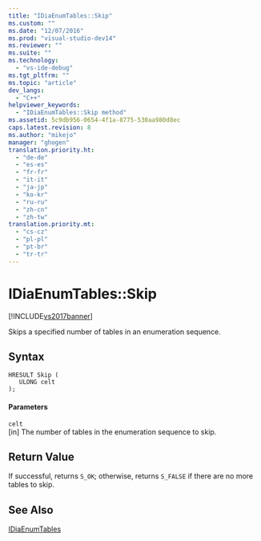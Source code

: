 ```yaml
---
title: "IDiaEnumTables::Skip"
ms.custom: ""
ms.date: "12/07/2016"
ms.prod: "visual-studio-dev14"
ms.reviewer: ""
ms.suite: ""
ms.technology: 
  - "vs-ide-debug"
ms.tgt_pltfrm: ""
ms.topic: "article"
dev_langs: 
  - "C++"
helpviewer_keywords: 
  - "IDiaEnumTables::Skip method"
ms.assetid: 5c9db956-0654-4f1a-8775-530aa980d8ec
caps.latest.revision: 8
ms.author: "mikejo"
manager: "ghogen"
translation.priority.ht: 
  - "de-de"
  - "es-es"
  - "fr-fr"
  - "it-it"
  - "ja-jp"
  - "ko-kr"
  - "ru-ru"
  - "zh-cn"
  - "zh-tw"
translation.priority.mt: 
  - "cs-cz"
  - "pl-pl"
  - "pt-br"
  - "tr-tr"
---
```

# IDiaEnumTables::Skip
[!INCLUDE[vs2017banner](../../code-quality/includes/vs2017banner.md)]

Skips a specified number of tables in an enumeration sequence.  
  
## Syntax  
  
```cpp#  
HRESULT Skip (   
   ULONG celt  
);  
```  
  
#### Parameters  
 `celt`  
 [in] The number of tables in the enumeration sequence to skip.  
  
## Return Value  
 If successful, returns `S_OK`; otherwise, returns `S_FALSE` if there are no more tables to skip.  
  
## See Also  
 [IDiaEnumTables](../../debugger/debug-interface-access/idiaenumtables.md)